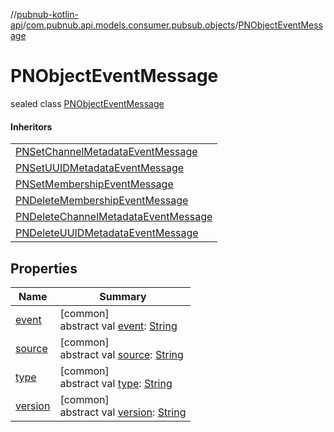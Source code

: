 //[pubnub-kotlin-api](../../../index.md)/[com.pubnub.api.models.consumer.pubsub.objects](../index.md)/[PNObjectEventMessage](index.md)

# PNObjectEventMessage

sealed class [PNObjectEventMessage](index.md)

#### Inheritors

| |
|---|
| [PNSetChannelMetadataEventMessage](../-p-n-set-channel-metadata-event-message/index.md) |
| [PNSetUUIDMetadataEventMessage](../-p-n-set-u-u-i-d-metadata-event-message/index.md) |
| [PNSetMembershipEventMessage](../-p-n-set-membership-event-message/index.md) |
| [PNDeleteMembershipEventMessage](../-p-n-delete-membership-event-message/index.md) |
| [PNDeleteChannelMetadataEventMessage](../-p-n-delete-channel-metadata-event-message/index.md) |
| [PNDeleteUUIDMetadataEventMessage](../-p-n-delete-u-u-i-d-metadata-event-message/index.md) |

## Properties

| Name | Summary |
|---|---|
| [event](event.md) | [common]<br>abstract val [event](event.md): [String](https://kotlinlang.org/api/latest/jvm/stdlib/kotlin/-string/index.html) |
| [source](source.md) | [common]<br>abstract val [source](source.md): [String](https://kotlinlang.org/api/latest/jvm/stdlib/kotlin/-string/index.html) |
| [type](type.md) | [common]<br>abstract val [type](type.md): [String](https://kotlinlang.org/api/latest/jvm/stdlib/kotlin/-string/index.html) |
| [version](version.md) | [common]<br>abstract val [version](version.md): [String](https://kotlinlang.org/api/latest/jvm/stdlib/kotlin/-string/index.html) |
